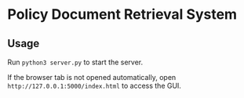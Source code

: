 # Policy Document Retrieval System

## Usage

Run `python3 server.py` to start the server.

If the browser tab is not opened automatically, open `http://127.0.0.1:5000/index.html` to access the GUI.
